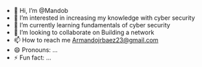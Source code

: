 - 👋 Hi, I’m @Mandob
- 👀 I’m interested in increasing my knowledge with cyber security
- 🌱 I’m currently learning fundamentals of cyber security
- 💞️ I’m looking to collaborate on Building a network
- 📫 How to reach me Armandojrbaez23@gmail.com
- 😄 Pronouns: ...
- ⚡ Fun fact: ...

<!---
Mandob/Mandob is a ✨ special ✨ repository because its `README.md` (this file) appears on your GitHub profile.
You can click the Preview link to take a look at your changes.
--->
